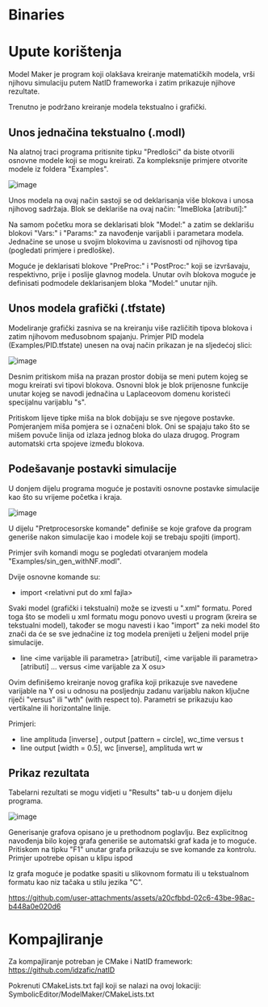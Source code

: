 # Binaries

# Upute korištenja
Model Maker je program koji olakšava kreiranje matematičkih modela, vrši njihovu simulaciju putem NatID frameworka i zatim prikazuje njihove rezultate.

Trenutno je podržano kreiranje modela tekstualno i grafički.

## Unos jednačina tekstualno (.modl)
Na alatnoj traci programa pritisnite tipku "Predlošci" da biste otvorili osnovne modele koji se mogu kreirati. Za kompleksnije primjere otvorite modele iz foldera "Examples".

![image](https://github.com/user-attachments/assets/92369d3f-e77d-45c9-b78e-c78a43afc72b)


Unos modela na ovaj način sastoji se od deklarisanja više blokova i unosa njihovog sadržaja. Blok se deklariše na ovaj način:
"ImeBloka \[atributi\]:"

Na samom početku mora se deklarisati blok "Model:" a zatim se deklarišu blokovi "Vars:" i "Params:" za navođenje varijabli i parametara modela. Jednačine se unose u svojim blokovima u zavisnosti od njihovog tipa (pogledati primjere i predloške).

Moguće je deklarisati blokove "PreProc:" i "PostProc:" koji se izvršavaju, respektivno, prije i poslije glavnog modela. Unutar ovih blokova moguće je definisati podmodele deklarisanjem bloka "Model:" unutar njih.

## Unos modela grafički (.tfstate)
Modeliranje grafički zasniva se na kreiranju više različitih tipova blokova i zatim njihovom međusobnom spajanju. Primjer PID modela (Examples/PID.tfstate) unesen na ovaj način prikazan je na sljedećoj slici:

![image](https://github.com/user-attachments/assets/07b8210d-a0ad-4eeb-a02c-abbaee078c7a)


Desnim pritiskom miša na prazan prostor dobija se meni putem kojeg se mogu kreirati svi tipovi blokova. Osnovni blok je blok prijenosne funkcije unutar kojeg se navodi jednačina u Laplaceovom domenu koristeći specijalnu varijablu "s".

Pritiskom lijeve tipke miša na blok dobijaju se sve njegove postavke. Pomjeranjem miša pomjera se i označeni blok. Oni se spajaju tako što se mišem povuče linija od izlaza jednog bloka do ulaza drugog. Program automatski crta spojeve između blokova.

## Podešavanje postavki simulacije
U donjem dijelu programa moguće je postaviti osnovne postavke simulacije kao što su vrijeme početka i kraja.

![image](https://github.com/user-attachments/assets/18474955-91d7-4709-bc01-58e751cfc806)


U dijelu "Pretprocesorske komande" definiše se koje grafove da program generiše nakon simulacije kao i modele koji se trebaju spojiti (import).

Primjer svih komandi mogu se pogledati otvaranjem modela "Examples/sin_gen_withNF.modl".

Dvije osnovne komande su:

- import \<relativni put do xml fajla\>

Svaki model (grafički i tekstualni) može se izvesti u ".xml" formatu. Pored toga što se modeli u xml formatu mogu ponovo uvesti u program (kreira se tekstualni model), također se mogu navesti i kao "import" za neki model što znači da će se sve jednačine iz tog modela prenijeti u željeni model prije simulacije.


- line \<ime varijable ili parametra\> \[atributi\], \<ime varijable ili parametra\> \[atributi\] ... versus \<ime varijable za X osu\>

Ovim definišemo kreiranje novog grafika koji prikazuje sve navedene varijable na Y osi u odnosu na posljednju zadanu varijablu nakon ključne riječi "versus" ili "wth" (with respect to). Parametri se prikazuju kao vertikalne ili horizontalne linije.

Primjeri:
- line amplituda \[inverse\] , output \[pattern = circle\], wc_time versus t
- line output \[width = 0.5\], wc \[inverse\], amplituda wrt w

## Prikaz rezultata
Tabelarni rezultati se mogu vidjeti u "Results" tab-u u donjem dijelu programa.

![image](https://github.com/user-attachments/assets/804437e3-05a1-43a4-9d54-09d2d15960c8)


Generisanje grafova opisano je u prethodnom poglavlju. Bez explicitnog navođenja bilo kojeg grafa generiše se automatski graf kada je to moguće. Pritiskom na tipku "F1" unutar grafa prikazuju se sve komande za kontrolu. Primjer upotrebe opisan u klipu ispod

Iz grafa moguće je podatke spasiti u slikovnom formatu ili u tekstualnom formatu kao niz tačaka u stilu jezika "C".




https://github.com/user-attachments/assets/a20cfbbd-02c6-43be-98ac-b448a0e020d6





# Kompajliranje
Za kompajliranje potreban je CMake i NatID framework:
https://github.com/idzafic/natID

Pokrenuti CMakeLists.txt fajl koji se nalazi na ovoj lokaciji:
SymbolicEditor/ModelMaker/CMakeLists.txt
